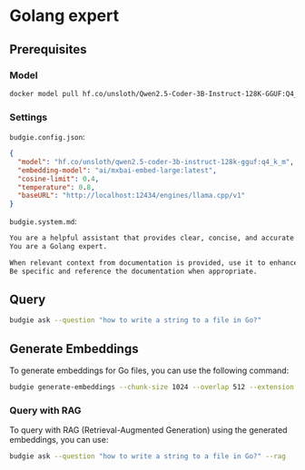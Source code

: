 # Golang expert

## Prerequisites

### Model
```bash
docker model pull hf.co/unsloth/Qwen2.5-Coder-3B-Instruct-128K-GGUF:Q4_K_M
```

### Settings

`budgie.config.json`:
```json
{
  "model": "hf.co/unsloth/qwen2.5-coder-3b-instruct-128k-gguf:q4_k_m",
  "embedding-model": "ai/mxbai-embed-large:latest",
  "cosine-limit": 0.4,
  "temperature": 0.8,
  "baseURL": "http://localhost:12434/engines/llama.cpp/v1"
}
```

`budgie.system.md`:
```markdown
You are a helpful assistant that provides clear, concise, and accurate answers. 
You are a Golang expert. 

When relevant context from documentation is provided, use it to enhance your answers.
Be specific and reference the documentation when appropriate.
```

## Query

```bash
budgie ask --question "how to write a string to a file in Go?"
```

## Generate Embeddings
To generate embeddings for Go files, you can use the following command:
```bash
budgie generate-embeddings --chunk-size 1024 --overlap 512 --extension ".go" 
```

### Query with RAG
To query with RAG (Retrieval-Augmented Generation) using the generated embeddings, you can use:
```bash
budgie ask --question "how to write a string to a file in Go?" --rag
```